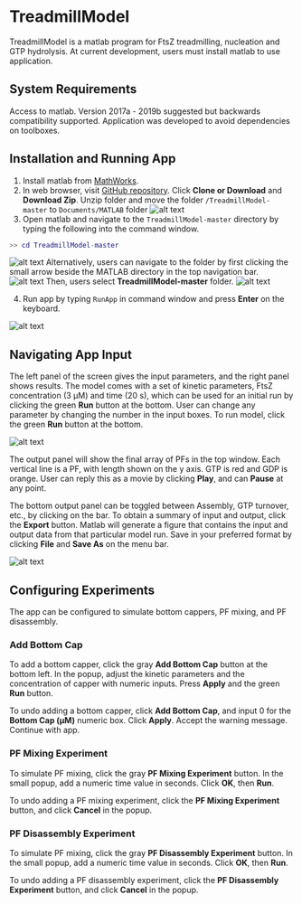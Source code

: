 # TreadmillModel
TreadmillModel is a matlab program for FtsZ treadmilling, nucleation and GTP hydrolysis. At current development, users must install matlab to use application. 

## System Requirements
Access to matlab. Version 2017a - 2019b suggested but backwards compatibility supported. Application was developed to avoid dependencies on toolboxes. 

## Installation and Running App
1. Install matlab from [MathWorks](https://www.mathworks.com/). 
2. In web browser, visit [GitHub repository](https://github.com/laurcor55/TreadmillModel). Click **Clone or Download** and **Download Zip**. Unzip folder and move the folder `/TreadmillModel-master` to `Documents/MATLAB` folder
![alt text](media/gitHubExample.png "GitHub Example")
3. Open matlab and navigate to the `TreadmillModel-master` directory by typing the following into the command window. 
``` matlab
>> cd TreadmillModel-master
```
![alt text](media/matlabCdExample.png "cd Example")
Alternatively, users can navigate to the folder by first clicking the small arrow beside the MATLAB directory in the top navigation bar. 
![alt text](media/matlabCdExample1.png "cd Example")
Then, users select **TreadmillModel-master** folder. 
![alt text](media/matlabCdExample2.png "cd Example")


4. Run app by typing `RunApp` in command window and press **Enter** on the keyboard. 

![alt text](media/runAppExample.png "RunApp Example")

## Navigating App Input

The left panel of the screen gives the input parameters, and the right panel shows results. The model comes with a set of kinetic parameters, FtsZ concentration (3 µM) and time (20 s), which can be used for an initial run by clicking the green **Run** button at the bottom. User can change any parameter by changing the number in the input boxes. To run model, click the green **Run** button at the bottom. 

![alt text](media/runModelExample.png "Run Model Example")


The output panel will show the final array of PFs in the top window. Each vertical line is a PF, with length shown on the y axis. GTP is red and GDP is orange. User can reply this as a movie by clicking **Play**, and can **Pause** at any point. 

The bottom output panel can be toggled between Assembly, GTP turnover, etc., by clicking on the bar. To obtain a summary of input and output, click the **Export** button. Matlab will generate a figure that contains the input and output data from that particular model run. Save in your preferred format by clicking **File** and **Save As** on the menu bar. 

![alt text](media/exportExample.png "Export Example")


## Configuring Experiments
The app can be configured to simulate bottom cappers, PF mixing, and PF disassembly. 

### Add Bottom Cap
To add a bottom capper, click the gray **Add Bottom Cap** button at the bottom left. In the popup, adjust the kinetic parameters and the concentration of capper with numeric inputs. Press **Apply** and the green **Run** button. 

To undo adding a bottom capper, click **Add Bottom Cap**, and input 0 for the **Bottom Cap (µM)** numeric box. Click **Apply**. Accept the warning message. Continue with app. 

### PF Mixing Experiment
To simulate PF mixing, click the gray **PF Mixing Experiment** button. In the small popup, add a numeric time value in seconds. Click **OK**, then **Run**. 

To undo adding a PF mixing experiment, click the **PF Mixing Experiment** button, and click **Cancel** in the popup. 

### PF Disassembly Experiment
To simulate PF mixing, click the gray **PF Disassembly Experiment** button. In the small popup, add a numeric time value in seconds. Click **OK**, then **Run**. 

To undo adding a PF disassembly experiment, click the **PF Disassembly Experiment** button, and click **Cancel** in the popup. 

